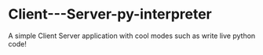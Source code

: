 # Client---Server-py-interpreter
A simple Client Server application with cool modes such as write live python code!
